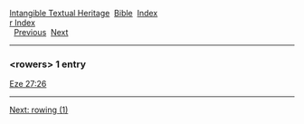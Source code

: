 [Intangible Textual Heritage](../../index)  [Bible](../index) 
[Index](index)   
[r Index](_r_)  
  [Previous](c09636)  [Next](c09638) 

------------------------------------------------------------------------

### &lt;rowers&gt; 1 entry

[Eze 27:26](../kjv/eze027.htm#026)  

------------------------------------------------------------------------

[Next: rowing (1)](c09638)
